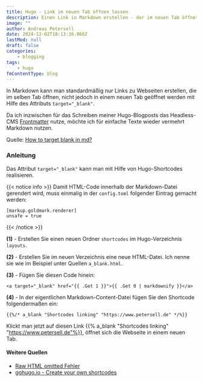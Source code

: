 ```yaml
---
title: Hugo - Link im neuen Tab öffnen lassen
description: Einen Link in Markdown erstellen - der im neuen Tab öffnet
image: ""
author: Andreas Petersell
date: 2024-12-02T18:13:16.066Z
lastMod: null
draft: false
categories:
    - blogging
tags:
    - hugo
fmContentType: blog
---
```


In Markdown kann man standardmäßig nur Links zu Webseiten erstellen, die im selben Tab öffnen, nicht jedoch in einem neuen Tab geöffnet werden mit Hilfe des Attributs `target="_blank"`.
<!--more-->

Da ich inzwischen für das Schreiben meiner Hugo-Blogposts das Headless-CMS [Frontmatter](https://frontmatter.codes) nutze, möchte ich für einfache Texte wieder vermehrt Markdown nutzen. 

Quelle: [How to target blank in md?](https://discourse.gohugo.io/t/how-to-target--blank-in-md/524/19)

### Anleitung

Das Attribut `target="_blank"` kann man mit Hilfe von Hugo-Shortcodes realisieren.

{{< notice info >}}
Damit HTML-Code innerhalb der Markdown-Datei gerendert wird, muss einmalig in der `config.toml` folgender Eintrag gemacht werden:

```
[markup.goldmark.renderer]
unsafe = true
```
{{< /notice >}}

**(1)** - Erstellen Sie einen neuen Ordner `shortcodes` im Hugo-Verzeichnis `layouts`.

**(2)** - Erstellen Sie im neuen Verzeichnis eine neue HTML-Datei. Ich nenne sie wie im Beispiel unter Quellen `a_blank.html`.

**(3)** - Fügen Sie diesen Code hinein:

```
<a target="_blank" href="{{ .Get 1 }}">{{ .Get 0 | markdownify }}</a>
```
**(4)** - In der eigentlichen Markdown-Content-Datei fügen Sie den Shortcode folgendermaßen ein:

```
{{%/* a_blank "Shortcodes linking" "https://www.petersell.de" */%}}
```

Klickt man jetzt auf diesen Link {{% a_blank "Shortcodes linking" "https://www.petersell.de"%}}, öffnet sich die Webseite in einem neuen Tab.

#### Weitere Quellen
- [Raw HTML omitted Fehler](https://discourse.gohugo.io/t/hugo-0-60-0-raw-html-omitted-issue/22010/7)
- [gohugo.io - Create your own shortcodes](https://gohugo.io/templates/shortcode/)

